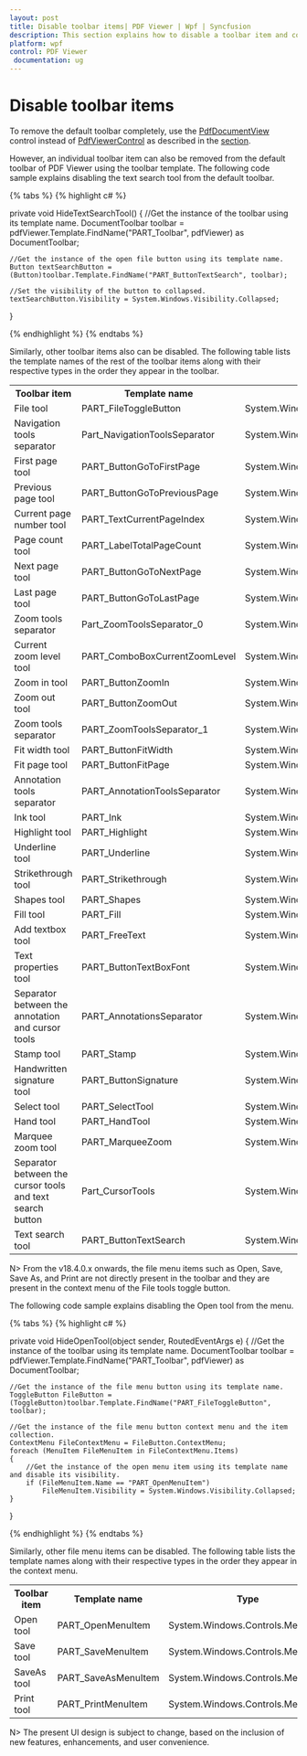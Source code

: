```yaml
---
layout: post
title: Disable toolbar items| PDF Viewer | Wpf | Syncfusion
description: This section explains how to disable a toolbar item and contains the table showing the complete list of toolbar items and their types.
platform: wpf
control: PDF Viewer
 documentation: ug
---
```


# Disable toolbar items

To remove the default toolbar completely, use the [PdfDocumentView](https://help.syncfusion.com/cr/wpf/Syncfusion.Windows.PdfViewer.PdfDocumentView.html) control instead of [PdfViewerControl](https://help.syncfusion.com/cr/wpf/Syncfusion.Windows.PdfViewer.PdfViewerControl.html) as described in the [section](https://help.syncfusion.com/wpf/pdf-viewer/viewing-pdf-files#view-pdf-files-without-using-the-toolbar). 

However, an individual toolbar item can also be removed from the default toolbar of PDF Viewer using the toolbar template. The following code sample explains disabling the text search tool from the default toolbar.

{% tabs %}
{% highlight c# %}

private void HideTextSearchTool()
{
	//Get the instance of the toolbar using its template name.
	DocumentToolbar toolbar = pdfViewer.Template.FindName("PART_Toolbar", pdfViewer) as DocumentToolbar;

	//Get the instance of the open file button using its template name.
	Button textSearchButton = (Button)toolbar.Template.FindName("PART_ButtonTextSearch", toolbar);

	//Set the visibility of the button to collapsed.
	textSearchButton.Visibility = System.Windows.Visibility.Collapsed;
}

{% endhighlight %}
{% endtabs %}

Similarly, other toolbar items also can be disabled. The following table lists the template names of the rest of the toolbar items along with their respective types in the order they appear in the toolbar.

<table>
<tr>
<th>Toolbar item</th>
<th>Template name</th>
<th>Type</th>
</tr>
<tr>
<td>File tool</td>
<td>PART_FileToggleButton</td>
<td>System.Windows.Controls.Primitives.ToggleButton</td>
</tr>
<tr>
<td>Navigation tools separator</td>
<td>Part_NavigationToolsSeparator</td>
<td>System.Windows.Shapes.Rectangle</td>
</tr>
<tr>
<td>First page tool</td>
<td>PART_ButtonGoToFirstPage</td>
<td>System.Windows.Controls.Button</td>
</tr>
<tr>
<td>Previous page tool</td>
<td>PART_ButtonGoToPreviousPage</td>
<td>System.Windows.Controls.Button</td>
</tr>
<tr>
<td>Current page number tool</td>
<td>PART_TextCurrentPageIndex</td>
<td>System.Windows.Controls.TextBox</td>
</tr>
<tr>
<td>Page count tool</td>
<td>PART_LabelTotalPageCount</td>
<td>System.Windows.Controls.TextBlock</td>
</tr>
<tr>
<td>Next page tool</td>
<td>PART_ButtonGoToNextPage</td>
<td>System.Windows.Controls.Button</td>
</tr>
<tr>
<td>Last page tool</td>
<td>PART_ButtonGoToLastPage</td>
<td>System.Windows.Controls.Button</td>
</tr>
<tr>
<td>Zoom tools separator</td>
<td>Part_ZoomToolsSeparator_0</td>
<td>System.Windows.Shapes.Rectangle</td>
</tr>
<tr>
<td>Current zoom level tool</td>
<td>PART_ComboBoxCurrentZoomLevel</td>
<td>System.Windows.Controls.ComboBox</td>
</tr>
<tr>
<td>Zoom in tool</td>
<td>PART_ButtonZoomIn</td>
<td>System.Windows.Controls.Button</td>
</tr>
<tr>
<td>Zoom out tool</td>
<td>PART_ButtonZoomOut</td>
<td>System.Windows.Controls.Button</td>
</tr>
<tr>
<td>Zoom tools separator</td>
<td>PART_ZoomToolsSeparator_1</td>
<td>System.Windows.Shapes.Rectangle</td>
</tr>
<tr>
<td>Fit width tool</td>
<td>PART_ButtonFitWidth</td>
<td>System.Windows.Controls.Button</td>
</tr>
<tr>
<td>Fit page tool</td>
<td>PART_ButtonFitPage</td>
<td>System.Windows.Controls.Button</td>
</tr>
<tr>
<td>Annotation tools separator</td>
<td>PART_AnnotationToolsSeparator</td>
<td>System.Windows.Shapes.Rectangle</td>
</tr>
<tr>
<td>Ink tool</td>
<td>PART_Ink</td>
<td>System.Windows.Controls.Primitives.ToggleButton</td>
</tr>
<tr>
<td>Highlight tool</td>
<td>PART_Highlight</td>
<td>System.Windows.Controls.Primitives.ToggleButton</td>
</tr>
<tr>
<td>Underline tool</td>
<td>PART_Underline</td>
<td>System.Windows.Controls.Primitives.ToggleButton</td>
</tr>
<tr>
<td>Strikethrough tool</td>
<td>PART_Strikethrough</td>
<td>System.Windows.Controls.Primitives.ToggleButton</td>
</tr>
<tr>
<td>Shapes tool</td>
<td>PART_Shapes</td>
<td>System.Windows.Controls.Primitives.ToggleButton</td>
</tr>
<tr>
<td>Fill tool</td>
<td>PART_Fill</td>
<td>System.Windows.Controls.Primitives.ToggleButton</td>
</tr>
<tr>
<td>Add textbox tool</td>
<td>PART_FreeText</td>
<td>System.Windows.Controls.Primitives.ToggleButton</td>
</tr>
<tr>
<td>Text properties tool</td>
<td>PART_ButtonTextBoxFont</td>
<td>System.Windows.Controls.Button</td>
</tr>
<tr>
<td>Separator between the annotation and cursor tools</td>
<td>PART_AnnotationsSeparator</td>
<td>System.Windows.Shapes.Rectangle</td>
</tr>
<tr>
<td>Stamp tool</td>
<td>PART_Stamp</td>
<td>System.Windows.Controls.Primitives.ToggleButton</td>
</tr>
<tr>
<td>Handwritten signature tool</td>
<td>PART_ButtonSignature</td>
<td>System.Windows.Controls.Button</td>
</tr>
<tr>
<td>Select tool</td>
<td>PART_SelectTool</td>
<td>System.Windows.Controls.Primitives.ToggleButton</td>
</tr>
<tr>
<td>Hand tool</td>
<td>PART_HandTool</td>
<td>System.Windows.Controls.Primitives.ToggleButton</td>
</tr>
<tr>
<td>Marquee zoom tool</td>
<td>PART_MarqueeZoom</td>
<td>System.Windows.Controls.Primitives.ToggleButton</td>
</tr>
<tr>
<td>Separator between the cursor tools and text search button</td>
<td>Part_CursorTools</td>
<td>System.Windows.Shapes.Rectangle</td>
</tr>
<tr>
<td>Text search tool</td>
<td>PART_ButtonTextSearch</td>
<td>System.Windows.Controls.Button</td>
</tr>
</table>

N> From the v18.4.0.x onwards, the file menu items such as Open, Save, Save As, and Print are not directly present in the toolbar and they are present in the context menu of the File tools toggle button.

The following code sample explains disabling the Open tool from the menu.

{% tabs %}
{% highlight c# %}

private void HideOpenTool(object sender, RoutedEventArgs e)
{
	//Get the instance of the toolbar using its template name.
	DocumentToolbar toolbar = pdfViewer.Template.FindName("PART_Toolbar", pdfViewer) as DocumentToolbar;

	//Get the instance of the file menu button using its template name.
	ToggleButton FileButton = (ToggleButton)toolbar.Template.FindName("PART_FileToggleButton", toolbar);

	//Get the instance of the file menu button context menu and the item collection.
	ContextMenu FileContextMenu = FileButton.ContextMenu;
	foreach (MenuItem FileMenuItem in FileContextMenu.Items)
	{
		//Get the instance of the open menu item using its template name and disable its visibility.
		if (FileMenuItem.Name == "PART_OpenMenuItem")
			FileMenuItem.Visibility = System.Windows.Visibility.Collapsed;
	}
}

{% endhighlight %}
{% endtabs %}

Similarly, other file menu items can be disabled. The following table lists the template names along with their respective types in the order they appear in the context menu.

<table>
<tr>
<th>Toolbar item</th>
<th>Template name</th>
<th>Type</th>
</tr>
<tr>
<td>Open tool</td>
<td>PART_OpenMenuItem</td>
<td>System.Windows.Controls.MenuItem</td>
</tr>
<tr>
<td>Save tool</td>
<td>PART_SaveMenuItem</td>
<td>System.Windows.Controls.MenuItem</td>
</tr>
<tr>
<td>SaveAs tool</td>
<td>PART_SaveAsMenuItem</td>
<td>System.Windows.Controls.MenuItem</td>
</tr>
<tr>
<td>Print tool</td>
<td>PART_PrintMenuItem</td>
<td>System.Windows.Controls.MenuItem</td>
</tr>
</table>

N> The present UI design is subject to change, based on the inclusion of new features, enhancements, and user convenience.